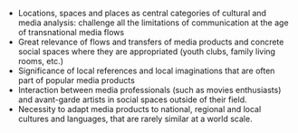 - Locations, spaces and places as central categories of cultural and media analysis: challenge all the limitations of communication at the age of transnational media flows
- Great relevance of flows and transfers of media products and concrete social spaces where they are appropriated (youth clubs, family living rooms, etc.)
- Significance of local references and local imaginations that are often part of popular media products
-	Interaction between media professionals (such as movies enthusiasts) and avant-garde artists in social spaces outside of their field.
-	Necessity to adapt media products to national, regional and local cultures and languages, that are rarely similar at a world scale.

